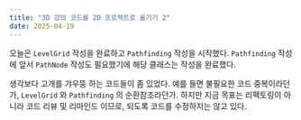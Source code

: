 ```yaml
---
title: "3D 강의 코드를 2D 프로젝트로 옮기기 2"
date: 2025-04-19
---
```


오늘은 `LevelGrid` 작성을 완료하고 `Pathfinding` 작성을 시작했다. `Pathfinding` 작성에 앞서 `PathNode` 작성도 필요했기에 해당 클래스는 작성을 완료했다.

생각보다 고개를 갸우뚱 하는 코드들이 좀 있었다. 예를 들면 불필요한 코드 중복이라던가, `LevelGrid` 와 `Pathfinding` 의 순환참조라던가. 하지만 지금 목표는 리팩토링이 아니라 코드 리뷰 및 리마인드 이므로, 되도록 코드를 수정하지는 않고 있다.
